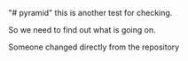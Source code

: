 "# pyramid"
this is another test for checking.

So we need to find out what is going on.

Someone changed directly from the repository

